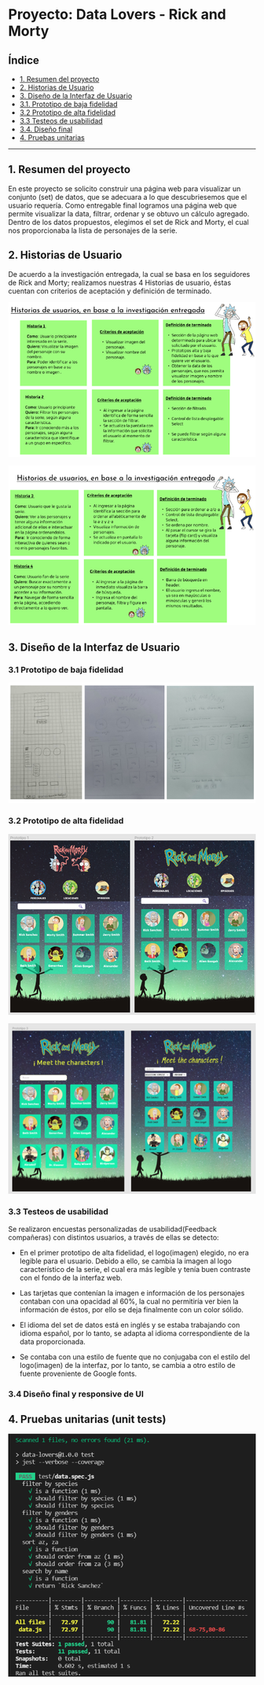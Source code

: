 # Proyecto: Data Lovers - Rick and Morty 

## Índice

* [1. Resumen del proyecto](#1-resumen-del-proyecto)
* [2. Historias de Usuario](#2-historias-de-usuario)
* [3. Diseño de la Interfaz de Usuario](#3-diseño-de-la-interfaz-de-usuario)
* [3.1. Prototipo de baja fidelidad](#3.1-prototipo-de-baja-fidelidad)
* [3.2 Prototipo de alta fidelidad](#3.2-prototipo-de-alta-fidelidad)
* [3.3 Testeos de usabilidad](#3.3-testeos-de-usabilidad)
* [3.4. Diseño final](#3.4-diseño-final)
* [4. Pruebas unitarias](#4-pruebas-unitarias)


***


## 1. Resumen del proyecto

En este proyecto se solicito construir una página web para visualizar un
conjunto (set) de datos, que se adecuara a lo que descubriesemos que el 
usuario requería. 
Como entregable final logramos una página web que permite visualizar la data,
filtrar, ordenar y se obtuvo un cálculo agregado. 
Dentro de los datos propuestos, elegimos el set de Rick and Morty, el cual 
nos proporcionaba la lista de personajes de la serie. 


## 2. Historias de Usuario 

De acuerdo a la investigación entregada, la cual se basa en los seguidores 
de Rick and Morty; realizamos nuestras 4 Historias de usuario, éstas cuentan con 
criterios de aceptación y definición de terminado. 

![Alt historias-de-usuario3-4](src/img/historias-de-usuario3-4.png)

![Alt historias-de-usuario1-2](src/img/historias-de-usuario1-2.png)


## 3. Diseño de la Interfaz de Usuario
 
### 3.1 Prototipo de baja fidelidad

![Alt prototipos-baja-fidelidad](src/img/prototipos-baja-fidelidad.png)

### 3.2 Prototipo de alta fidelidad

![Alt prototipos-iniciales-alta-fidelidad](src/img/prototipos-iniciales-alta-fidelidad.png)

![Alt cambios-de-prototipos](src/img/cambios-de-prototipos.png)


### 3.3 Testeos de usabilidad 

Se realizaron encuestas personalizadas de usabilidad(Feedback compañeras) con distintos usuarios, 
a través de ellas se detecto: 

- En el primer prototipo de alta fidelidad, el logo(imagen) elegido, no era legible para el usuario.
Debido a ello, se cambia la imagen al logo característico de la serie, el cual era más legible y tenía
buen contraste con el fondo de la interfaz web. 

- Las tarjetas que contenían la imagen e información de los personajes contaban con una opacidad al 60%,
la cual no permitiría ver bien la información de éstos, por ello se deja finalmente con un color sólido.

- El idioma del set de datos está en inglés y se estaba trabajando con idioma español, por lo tanto, 
se adapta al idioma correspondiente de la data proporcionada. 

- Se contaba con una estilo de fuente que no conjugaba con el estilo del logo(imagen) de la interfaz, 
por lo tanto, se cambia a otro estilo de fuente proveniente de Google fonts.


### 3.4 Diseño final y responsive de UI



## 4. Pruebas unitarias (unit tests)

![Alt pruebas-unitarias](src/img/pruebas-unitarias.png)

